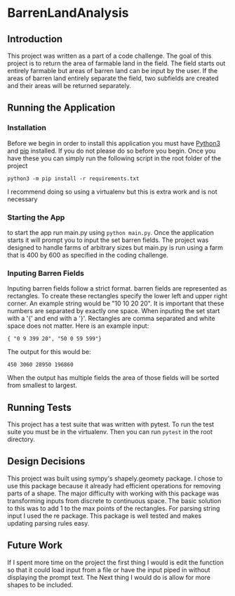 # BarrenLandAnalysis
## Introduction
This project was written as a part of a code
challenge. The goal of this project is to return
the area of farmable land in the field. The field
starts out entirely farmable but areas of barren
land can be input by the user. If the areas of
barren land entirely separate the field, two
subfields are created and their areas will be
returned separately.

## Running the Application
### Installation
Before we begin in order to install this application you
must have [Python3](https://realpython.com/installing-python/) and [pip](https://realpython.com/what-is-pip/#installing-packages-with-pip) installed. If you do not please do so before you begin. Once you have these you can simply
run the following script in the root folder of the project
```
python3 -m pip install -r requirements.txt
```
I recommend doing so using a virtualenv but this is extra
work and is not necessary

### Starting the App
to start the app run main.py using `python
main.py`. Once the application starts it will
prompt you to input the set barren fields. The
project was designed to handle farms of arbitrary
sizes but main.py is run using a farm that is
400 by 600 as specified in the coding challenge.

### Inputing Barren Fields
Inputing barren fields follow a strict format.
barren fields are represented as rectangles. To
create these rectangles specify the lower left
and upper right corner. An example string would
be "10 10 20 20". It is important that these
numbers are separated by exactly one space. When
inputing the set start with a '{' and end with a
'}'. Rectangles are comma separated and white
space does not matter. Here is an
example input:
```
{ "0 9 399 20", "50 0 59 599"}
```
The output for this would be:
```
450 3060 28950 196860
```
When the output has multiple fields the area of
those fields will be sorted from smallest to
largest.

## Running Tests
This project has a test suite that was written
with pytest. To run the test suite you must
be in the virtualenv. Then you can run `pytest`
in the root directory.

## Design Decisions
This project was built using sympy's
shapely.geomety package. I chose to use this
package because it already had efficient
operations for removing parts of a shape. The
major difficulty with working with this package
was transforming inputs from discrete to
continuous space. The basic solution to this was
to add 1 to the max points of the rectangles. For
parsing string input I used the re package. This
package is well tested and makes updating parsing
rules easy.

## Future Work
If I spent more time on the project the first
thing I would is edit the function so that it
could load input from a file or have the input
piped in without displaying the prompt text. The
Next thing I would do is allow for more shapes to
be included.
